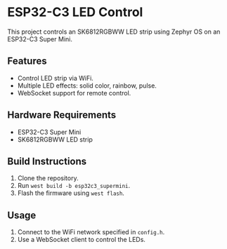# ESP32-C3 LED Control

This project controls an SK6812RGBWW LED strip using Zephyr OS on an ESP32-C3 Super Mini.

## Features
- Control LED strip via WiFi.
- Multiple LED effects: solid color, rainbow, pulse.
- WebSocket support for remote control.

## Hardware Requirements
- ESP32-C3 Super Mini
- SK6812RGBWW LED strip

## Build Instructions
1. Clone the repository.
2. Run `west build -b esp32c3_supermini`.
3. Flash the firmware using `west flash`.

## Usage
1. Connect to the WiFi network specified in `config.h`.
2. Use a WebSocket client to control the LEDs.
